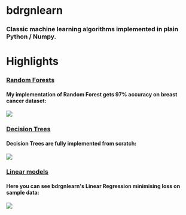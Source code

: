 # bdrgnlearn

### Classic machine learning algorithms implemented in plain Python / Numpy. 

# Highlights

### [Random Forests](bdrgnlearn/ensemble.py)

#### My implementation of Random Forest gets 97% accuracy on breast cancer dataset:
![](rf_demo.gif)

### [Decision Trees](bdrgnlearn/tree.py)

#### Decision Trees are fully implemented from scratch:
![](decision_tree_demo.gif)

### [Linear models](bdrgnlearn/linear_model.py)

#### Here you can see bdrgnlearn's Linear Regression minimising loss on sample data:
![](linreg_sgd_demo.gif)
